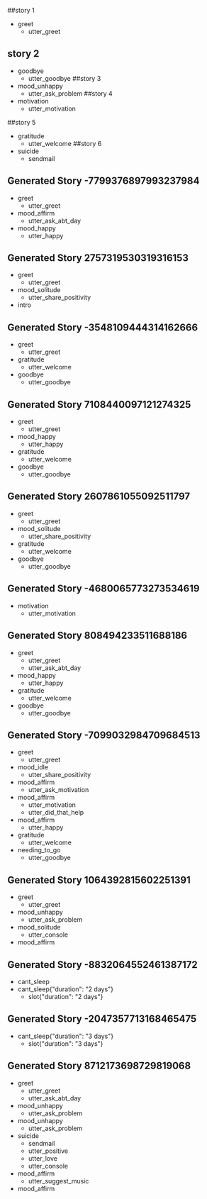 ##story 1
*  greet
	- utter_greet
## story 2
* goodbye
	- utter_goodbye
##story 3
* mood_unhappy
	- utter_ask_problem
##story 4
* motivation
	- utter_motivation
	
##story 5
* gratitude
    - utter_welcome
##story 6
* suicide
    - sendmail
	
## Generated Story -7799376897993237984
* greet
    - utter_greet
* mood_affirm
    - utter_ask_abt_day
* mood_happy
    - utter_happy

## Generated Story 2757319530319316153
* greet
    - utter_greet
* mood_solitude
    - utter_share_positivity
* intro

## Generated Story -3548109444314162666
* greet
    - utter_greet
* gratitude
    - utter_welcome
* goodbye
    - utter_goodbye

## Generated Story 7108440097121274325
* greet
    - utter_greet
* mood_happy
    - utter_happy
* gratitude
    - utter_welcome
* goodbye
    - utter_goodbye

## Generated Story 2607861055092511797
* greet
    - utter_greet
* mood_solitude
    - utter_share_positivity
* gratitude
    - utter_welcome
* goodbye
    - utter_goodbye

## Generated Story -4680065773273534619
* motivation
    - utter_motivation

## Generated Story 808494233511688186
* greet
    - utter_greet
    - utter_ask_abt_day
* mood_happy
    - utter_happy
* gratitude
    - utter_welcome
* goodbye
    - utter_goodbye

## Generated Story -7099032984709684513
* greet
    - utter_greet
* mood_idle
    - utter_share_positivity
* mood_affirm
    - utter_ask_motivation
* mood_affirm
    - utter_motivation
    - utter_did_that_help
* mood_affirm
    - utter_happy
* gratitude
    - utter_welcome
* needing_to_go
    - utter_goodbye

## Generated Story 1064392815602251391
* greet
    - utter_greet
* mood_unhappy
    - utter_ask_problem
* mood_solitude
    - utter_console
* mood_affirm

## Generated Story -8832064552461387172
* cant_sleep
* cant_sleep{"duration": "2 days"}
    - slot{"duration": "2 days"}

## Generated Story -2047357713168465475
* cant_sleep{"duration": "3 days"}
    - slot{"duration": "3 days"}

## Generated Story 8712173698729819068
* greet
    - utter_greet
    - utter_ask_abt_day
* mood_unhappy
    - utter_ask_problem
* mood_unhappy
    - utter_ask_problem
* suicide
    - sendmail
    - utter_positive
    - utter_love
    - utter_console
* mood_affirm
    - utter_suggest_music
* mood_affirm


